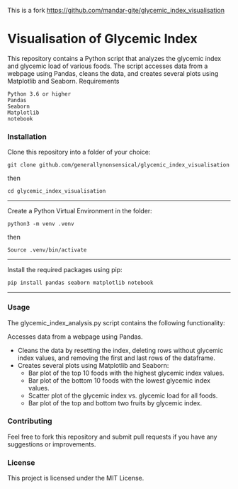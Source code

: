 This is a fork https://github.com/mandar-gite/glycemic_index_visualisation


# Visualisation of Glycemic Index 

This repository contains a Python script that analyzes the glycemic index and glycemic load of various foods. The script accesses data from a webpage using Pandas, cleans the data, and creates several plots using Matplotlib and Seaborn.
Requirements

    Python 3.6 or higher
    Pandas
    Seaborn
    Matplotlib
    notebook
    

### Installation

Clone this repository into a folder of your choice:

`git clone github.com/generallynonsensical/glycemic_index_visualisation`

then

`cd glycemic_index_visualisation`

-------

Create a Python Virtual Environment in the folder:

`python3 -m venv .venv`

then

`Source .venv/bin/activate`

-------

Install the required packages using pip:

`pip install pandas seaborn matplotlib notebook`

 -------

### Usage

The glycemic_index_analysis.py script contains the following functionality:

Accesses data from a webpage using Pandas.
- Cleans the data by resetting the index, deleting rows without glycemic index values, and removing the first and last rows of the dataframe.
- Creates several plots using Matplotlib and Seaborn:
     - Bar plot of the top 10 foods with the highest glycemic index values.
     - Bar plot of the bottom 10 foods with the lowest glycemic index values.
     - Scatter plot of the glycemic index vs. glycemic load for all foods.
     - Bar plot of the top and bottom two fruits by glycemic index.

### Contributing

Feel free to fork this repository and submit pull requests if you have any suggestions or improvements.
### License

This project is licensed under the MIT License.
